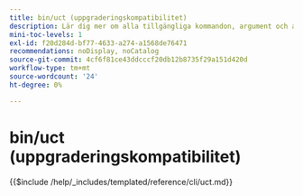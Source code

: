 ```yaml
---
title: bin/uct (uppgraderingskompatibilitet)
description: Lär dig mer om alla tillgängliga kommandon, argument och alternativ för kommandoradsverktyget bin/uct.
mini-toc-levels: 1
exl-id: f20d284d-bf77-4633-a274-a1568de76471
recommendations: noDisplay, noCatalog
source-git-commit: 4cf6f81ce43ddcccf20db12b8735f29a151d420d
workflow-type: tm+mt
source-wordcount: '24'
ht-degree: 0%

---
```


# bin/uct (uppgraderingskompatibilitet)

{{$include /help/_includes/templated/reference/cli/uct.md}}

<!-- Last updated from includes: 2025-10-17 22:10:38 -->
